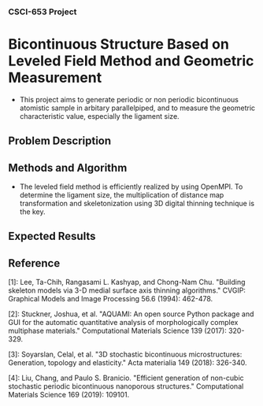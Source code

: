### CSCI-653 Project
# Bicontinuous Structure Based on Leveled Field Method and Geometric Measurement
- This project aims to generate periodic or non periodic bicontinuous atomistic sample in arbitary parallelpiped, and to measure the geometric characteristic value, especially the ligament size. 

## Problem Description

## Methods and Algorithm
- The leveled field method is efficiently realized by using OpenMPI. To determine the ligament size, the multiplication of distance map transformation and skeletonization using 3D digital thinning technique is the key.

## Expected Results

## Reference
[1]: Lee, Ta-Chih, Rangasami L. Kashyap, and Chong-Nam Chu. "Building skeleton models via 3-D medial surface axis thinning algorithms." CVGIP: Graphical Models and Image Processing 56.6 (1994): 462-478.

[2]: Stuckner, Joshua, et al. "AQUAMI: An open source Python package and GUI for the automatic quantitative analysis of morphologically complex multiphase materials." Computational Materials Science 139 (2017): 320-329.

[3]: Soyarslan, Celal, et al. "3D stochastic bicontinuous microstructures: Generation, topology and elasticity." Acta materialia 149 (2018): 326-340.

[4]: Liu, Chang, and Paulo S. Branicio. "Efficient generation of non-cubic stochastic periodic bicontinuous nanoporous structures." Computational Materials Science 169 (2019): 109101.
